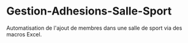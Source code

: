 # Gestion-Adhesions-Salle-Sport
Automatisation de l'ajout de membres dans une salle de sport via des macros Excel.
